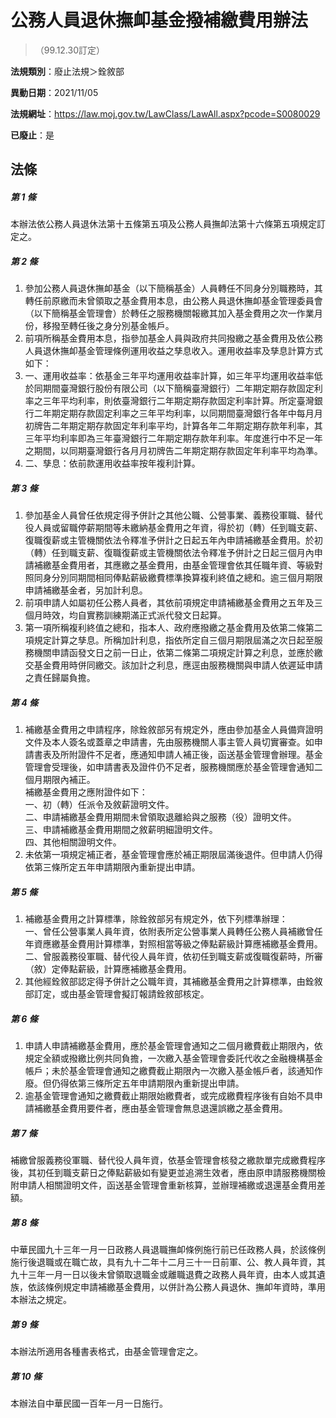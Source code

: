 # 公務人員退休撫卹基金撥補繳費用辦法
> （99.12.30訂定）

**法規類別**：廢止法規＞銓敘部

**異動日期**：2021/11/05  

**法規網址**：https://law.moj.gov.tw/LawClass/LawAll.aspx?pcode=S0080029

**已廢止**：是



## 法條
##### 第 1 條
本辦法依公務人員退休法第十五條第五項及公務人員撫卹法第十六條第五項規定訂定之。

##### 第 2 條
1. 參加公務人員退休撫卹基金（以下簡稱基金）人員轉任不同身分別職務時，其轉任前原繳而未曾領取之基金費用本息，由公務人員退休撫卹基金管理委員會（以下簡稱基金管理會）於轉任之服務機關報繳其加入基金費用之次一作業月份，移撥至轉任後之身分別基金帳戶。
1. 前項所稱基金費用本息，指參加基金人員與政府共同撥繳之基金費用及依公務人員退休撫卹基金管理條例運用收益之孳息收入。運用收益率及孳息計算方式如下：
1. 一、運用收益率：依基金三年平均運用收益率計算，如三年平均運用收益率低於同期間臺灣銀行股份有限公司（以下簡稱臺灣銀行）二年期定期存款固定利率之三年平均利率，則依臺灣銀行二年期定期存款固定利率計算。所定臺灣銀行二年期定期存款固定利率之三年平均利率，以同期間臺灣銀行各年中每月月初牌告二年期定期存款固定年利率平均，計算各年二年期定期存款年利率，其三年平均利率即為三年臺灣銀行二年期定期存款年利率。年度進行中不足一年之期間，以同期臺灣銀行各月月初牌告二年期定期存款固定年利率平均為準。
1. 二、孳息：依前款運用收益率按年複利計算。

##### 第 3 條
1. 參加基金人員曾任依規定得予併計之其他公職、公營事業、義務役軍職、替代役人員或留職停薪期間等未繳納基金費用之年資，得於初（轉）任到職支薪、復職復薪或主管機關依法令釋准予併計之日起五年內申請補繳基金費用。於初（轉）任到職支薪、復職復薪或主管機關依法令釋准予併計之日起三個月內申請補繳基金費用者，其應繳之基金費用，由基金管理會依其任職年資、等級對照同身分別同期間相同俸點薪級繳費標準換算複利終值之總和。逾三個月期限申請補繳基金者，另加計利息。
1. 前項申請人如屬初任公務人員者，其依前項規定申請補繳基金費用之五年及三個月時效，均自實務訓練期滿正式派代發文日起算。
1. 第一項所稱複利終值之總和，指本人、政府應撥繳之基金費用及依第二條第二項規定計算之孳息。所稱加計利息，指依所定自三個月期限屆滿之次日起至服務機關申請函發文日之前一日止，依第二條第二項規定計算之利息，並應於繳交基金費用時併同繳交。該加計之利息，應逕由服務機關與申請人依遲延申請之責任歸屬負擔。

##### 第 4 條
1. 補繳基金費用之申請程序，除銓敘部另有規定外，應由參加基金人員備齊證明文件及本人簽名或蓋章之申請書，先由服務機關人事主管人員切實審查。如申請書表及所附證件不足者，應通知申請人補正後，函送基金管理會辦理。基金管理會受理後，如申請書表及證件仍不足者，服務機關應於基金管理會通知二個月期限內補正。  
補繳基金費用之應附證件如下：  
一、初（轉）任派令及敘薪證明文件。  
二、申請補繳基金費用期間未曾領取退離給與之服務（役）證明文件。  
三、申請補繳基金費用期間之敘薪明細證明文件。  
四、其他相關證明文件。
1. 未依第一項規定補正者，基金管理會應於補正期限屆滿後退件。但申請人仍得依第三條所定五年申請期限內重新提出申請。

##### 第 5 條
1. 補繳基金費用之計算標準，除銓敘部另有規定外，依下列標準辦理：  
一、曾任公營事業人員年資，依附表所定公營事業人員轉任公務人員補繳曾任年資應繳基金費用計算標準，對照相當等級之俸點薪級計算應補繳基金費用。  
二、曾服義務役軍職、替代役人員年資，依初任到職支薪或復職復薪時，所審（敘）定俸點薪級，計算應補繳基金費用。
1. 其他經銓敘部認定得予併計之公職年資，其補繳基金費用之計算標準，由銓敘部訂定，或由基金管理會擬訂報請銓敘部核定。

##### 第 6 條
1. 申請人申請補繳基金費用，應於基金管理會通知之二個月繳費截止期限內，依規定全額或撥繳比例共同負擔，一次繳入基金管理會委託代收之金融機構基金帳戶；未於基金管理會通知之繳費截止期限內一次繳入基金帳戶者，該通知作廢。但仍得依第三條所定五年申請期限內重新提出申請。
1. 逾基金管理會通知之繳費截止期限始繳費者，或完成繳費程序後有自始不具申請補繳基金費用要件者，應由基金管理會無息退還誤繳之基金費用。

##### 第 7 條
補繳曾服義務役軍職、替代役人員年資，依基金管理會核發之繳款單完成繳費程序後，其初任到職支薪日之俸點薪級如有變更並追溯生效者，應由原申請服務機關檢附申請人相關證明文件，函送基金管理會重新核算，並辦理補繳或退還基金費用差額。

##### 第 8 條
中華民國九十三年一月一日政務人員退職撫卹條例施行前已任政務人員，於該條例施行後退職或在職亡故，具有九十二年十二月三十一日前軍、公、教人員年資，其九十三年一月一日以後未曾領取退職金或離職退費之政務人員年資，由本人或其遺族，依該條例規定申請補繳基金費用，以併計為公務人員退休、撫卹年資時，準用本辦法之規定。

##### 第 9 條
本辦法所適用各種書表格式，由基金管理會定之。

##### 第 10 條
本辦法自中華民國一百年一月一日施行。


